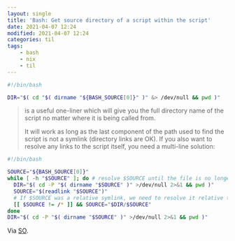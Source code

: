 ```yaml
---
layout: single
title: 'Bash: Get source directory of a script within the script'
date: 2021-04-07 12:24
modified: 2021-04-07 12:24
categories: til
tags:
    - bash
    - nix
    - til
---
```


```bash
#!/bin/bash

DIR="$( cd "$( dirname "${BASH_SOURCE[0]}" )" &> /dev/null && pwd )"
```

> is a useful one-liner which will give you the full directory name of the script no matter where it is being called from.
>
> It will work as long as the last component of the path used to find the script is not a symlink (directory links are OK).
> If you also want to resolve any links to the script itself, you need a multi-line solution:

```bash
#!/bin/bash

SOURCE="${BASH_SOURCE[0]}"
while [ -h "$SOURCE" ]; do # resolve $SOURCE until the file is no longer a symlink
  DIR="$( cd -P "$( dirname "$SOURCE" )" >/dev/null 2>&1 && pwd )"
  SOURCE="$(readlink "$SOURCE")"
  # If $SOURCE was a relative symlink, we need to resolve it relative to the path where the symlink file was located.
  [[ $SOURCE != /* ]] && SOURCE="$DIR/$SOURCE"
done
DIR="$( cd -P "$( dirname "$SOURCE" )" >/dev/null 2>&1 && pwd )"
```

Via [SO](https://web.archive.org/web/20220818174206/https://stackoverflow.com/questions/59895/how-do-i-get-the-directory-where-a-bash-script-is-located-from-within-the-script/246128).
